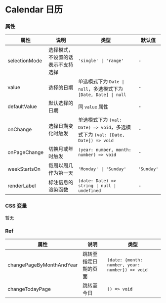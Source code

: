# Calendar 日历

<code src="./demos/demo1.tsx"></code>
<code src="./demos/demo2.tsx"></code>
<code src="./demos/demo3.tsx"></code>

### 属性

| 属性          | 说明                               | 类型                                                                           | 默认值     |
| ------------- | ---------------------------------- | ------------------------------------------------------------------------------ | ---------- |
| selectionMode | 选择模式，不设置的话表示不支持选择 | `'single' \| 'range'`                                                          | -          |
| value         | 选择的日期                         | 单选模式下为 `Date \| null`，多选模式下为 `[Date, Date] \| null`               | -          |
| defaultValue  | 默认选择的日期                     | 同 `value` 属性                                                                | -          |
| onChange      | 选择日期变化时触发                 | 单选模式下为 `(val: Date) => void`，多选模式下为 `(val: [Date, Date]) => void` | -          |
| onPageChange  | 切换月或年时触发                   | `(year: number, month: number) => void`                                        | -          |
| weekStartsOn  | 每周以周几作为第一天               | `'Monday' \| 'Sunday'`                                                         | `'Sunday'` |
| renderLabel   | 标注信息的渲染函数                 | `(date: Date) => string \| null \| undefined`                                  | -          |

### CSS 变量

暂无

### Ref

| 属性                     | 说明                 | 类型                                            |
| ------------------------ | -------------------- | ----------------------------------------------- |
| changePageByMonthAndYear | 跳转至指定日期的页面 | `(date: {month: number, year: number}) => void` |
| changeTodayPage          | 跳转至今日           | `() => void`                                    |
